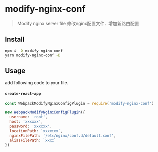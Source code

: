 # modify-nginx-conf

> Modify nginx server file
> 修改nginx配置文件，增加新路由配置

## Install

```bash
npm i -D modify-nginx-conf
yarn modify-nginx-conf -D
```

## Usage

add following code to your file.

#### `create-react-app`

```js
const WebpackModifyNginxConfigPlugin = require('modify-nginx-conf')

new WebpackModifyNginxConfigPlugin({
  username: 'root',
  host: 'xxxxxx',
  password: 'xxxxxx',
  locationPath: `xxxxxxx`,
  nginxFilePath: '/etc/nginx/conf.d/default.conf',
  aliasFilePath: `xxxx`
})
```